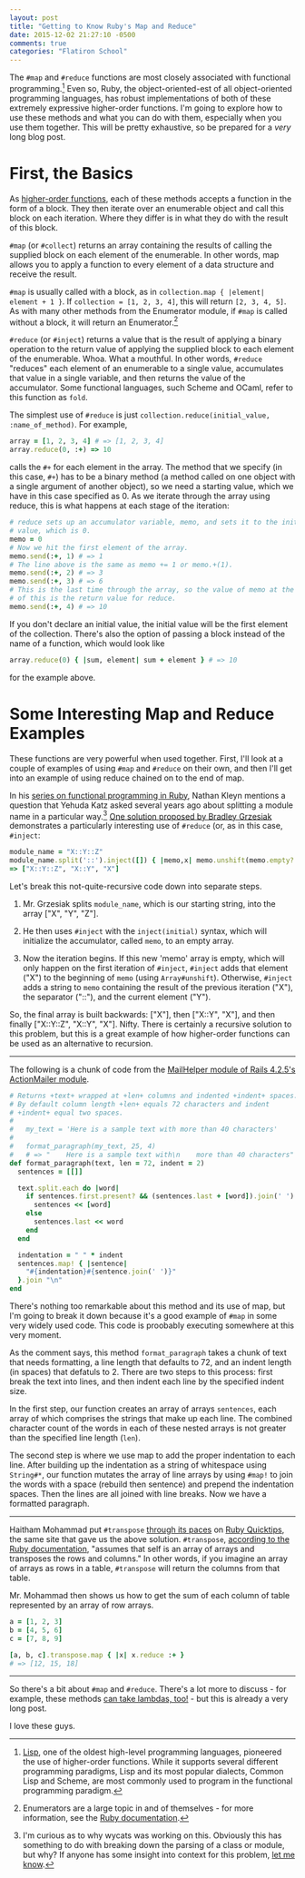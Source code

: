 ```yaml
---
layout: post
title: "Getting to Know Ruby's Map and Reduce"
date: 2015-12-02 21:27:10 -0500
comments: true
categories: "Flatiron School"
---
```

The `#map` and `#reduce` functions are most closely associated with functional programming.[^1] Even so, Ruby, the object-oriented-est of all object-oriented programming languages, has robust implementations of both of these extremely expressive higher-order functions. I'm going to explore how to use these methods and what you can do with them, especially when you use them together. This will be pretty exhaustive, so be prepared for a *very* long blog post.

First, the Basics
=================

As [higher-order functions](https://en.wikipedia.org/wiki/Higher-order_function), each of these methods accepts a function in the form of a block. They then iterate over an enumerable object and call this block on each iteration. Where they differ is in what they do with the result of this block.

`#map` (or `#collect`) returns an array containing the results of calling the supplied block on each element of the enumerable. In other words, map allows you to apply a function to every element of a data structure and receive the result.

`#map` is usually called with a block, as in `collection.map { |element| element + 1 }`. If `collection = [1, 2, 3, 4]`, this will return `[2, 3, 4, 5]`. As with many other methods from the Enumerator module, if `#map` is called without a block, it will return an Enumerator.[^2]

`#reduce` (or `#inject`) returns a value that is the result of applying a binary operation to the return value of applying the supplied block to each element of the enumerable. Whoa. What a mouthful. In other words, `#reduce` "reduces" each element of an enumerable to a single value, accumulates that value in a single variable, and then returns the value of the accumulator. Some functional languages, such Scheme and OCaml, refer to this function as `fold`.

The simplest use of `#reduce` is just `collection.reduce(initial_value, :name_of_method)`. For example,
```ruby
array = [1, 2, 3, 4] # => [1, 2, 3, 4]
array.reduce(0, :+) => 10
```
calls the `#+` for each element in the array. The method that we specify (in this case, `#+`) has to be a binary method (a method called on one object with a single argument of another object), so we need a starting value, which we have in this case specified as 0. As we iterate through the array using reduce, this is what happens at each stage of the iteration:
```ruby
# reduce sets up an accumulator variable, memo, and sets it to the initial
# value, which is 0.
memo = 0
# Now we hit the first element of the array.
memo.send(:+, 1) # => 1
# The line above is the same as memo += 1 or memo.+(1).
memo.send(:+, 2) # => 3
memo.send(:+, 3) # => 6
# This is the last time through the array, so the value of memo at the end
# of this is the return value for reduce.
memo.send(:+, 4) # => 10
```
If you don't declare an initial value, the initial value will be the first element of the collection. There's also the option of passing a block instead of the name of a function, which would look like
```ruby
array.reduce(0) { |sum, element| sum + element } # => 10
```
for the example above.

Some Interesting Map and Reduce Examples
========================================

These functions are very powerful when used together. First, I'll look at a couple of examples of using `#map` and `#reduce` on their own, and then I'll get into an example of using reduce chained on to the end of map.

In his [series on functional programming in Ruby](http://www.sitepoint.com/functional-programming-techniques-with-ruby-part-i/), Nathan Kleyn mentions a question that Yehuda Katz asked several years ago about splitting a module name in a particular way.[^3] [One solution proposed by Bradley Grzesiak](http://rubyquicktips.com/post/1018776470/embracing-functional-programming) demonstrates a particularly interesting use of `#reduce` (or, as in this case, `#inject`:
```ruby
module_name = "X::Y::Z"
module_name.split('::').inject([]) { |memo,x| memo.unshift(memo.empty? ? x : "#{memo[0]}::#{x}") }
=> ["X::Y::Z", "X::Y", "X"]
```
Let's break this not-quite-recursive code down into separate steps.

1. Mr. Grzesiak splits `module_name`, which is our starting string, into the array ["X", "Y", "Z"].

2. He then uses `#inject` with the `inject(initial)` syntax, which will initialize the accumulator, called `memo`, to an empty array.

3. Now the iteration begins. If this new 'memo' array is empty, which will only happen on the first iteration of `#inject`, `#inject` adds that element ("X") to the beginning of `memo` (using `Array#unshift`). Otherwise, `#inject` adds a string to `memo` containing the result of the previous iteration ("X"), the separator ("::"), and the current element ("Y").

So, the final array is built backwards: ["X"], then ["X::Y", "X"], and then finally ["X::Y::Z", "X::Y", "X"]. Nifty. There is certainly a recursive solution to this problem, but this is a great example of how higher-order functions can be used as an alternative to recursion.

- - -

The following is a chunk of code from the [MailHelper module of Rails 4.2.5's ActionMailer module](https://github.com/rails/rails/blob/master/actionmailer/lib/action_mailer/mail_helper.rb).
```ruby
# Returns +text+ wrapped at +len+ columns and indented +indent+ spaces.
# By default column length +len+ equals 72 characters and indent
# +indent+ equal two spaces.
#
#   my_text = 'Here is a sample text with more than 40 characters'
#
#   format_paragraph(my_text, 25, 4)
#   # => "    Here is a sample text with\n    more than 40 characters"
def format_paragraph(text, len = 72, indent = 2)
  sentences = [[]]

  text.split.each do |word|
    if sentences.first.present? && (sentences.last + [word]).join(' ').length > len
      sentences << [word]
    else
      sentences.last << word
    end
  end

  indentation = " " * indent
  sentences.map! { |sentence|
    "#{indentation}#{sentence.join(' ')}"
  }.join "\n"
end
```
There's nothing too remarkable about this method and its use of map, but I'm going to break it down because it's a good example of `#map` in some very widely used code. This code is proobably executing somewhere at this very moment.

As the comment says, this method `format_paragraph` takes a chunk of text that needs formatting, a line length that defaults to 72, and an indent length (in spaces) that defatuls to 2. There are two steps to this process: first break the text into lines, and then indent each line by the specified indent size.

In the first step, our function creates an array of arrays `sentences`, each array of which comprises the strings that make up each line. The combined character count of the words in each of these nested arrays is not greater than the specified line length (`len`).

The second step is where we use map to add the proper indentation to each line. After building up the indentation as a string of whitespace using `String#*`, our function mutates the array of line arrays by using `#map!` to join the words with a space (rebuild then sentence) and prepend the indentation spaces. Then the lines are all joined with line breaks. Now we have a formatted paragraph.

- - -

Haitham Mohammad put `#transpose` [through its paces](http://rubyquicktips.com/post/18842314838/some-array-magic-using-transpose-map-and-reduce) on [Ruby Quicktips](http://rubyquicktips.com/), the same site that gave us the above solution. `#transpose`, [according to the Ruby documentation](http://ruby-doc.org/core-2.2.0/Array.html#method-i-transpose), "assumes that self is an array of arrays and transposes the rows and columns." In other words, if you imagine an array of arrays as rows in a table, `#transpose` will return the columns from that table.

Mr. Mohammad then shows us how to get the sum of each column of table represented by an array of row arrays.
```ruby
a = [1, 2, 3]
b = [4, 5, 6]
c = [7, 8, 9]

[a, b, c].transpose.map { |x| x.reduce :+ }
# => [12, 15, 18]
```
- - -

So there's a bit about `#map` and `#reduce`. There's a lot more to discuss - for example, these methods [can take lambdas, too!](http://yeungda.com/2011/11/01/ruby-lambda-keyword.html) - but this is already a very long post.

I love these guys.

[^1]: [Lisp](https://en.wikipedia.org/wiki/Lisp_(programming_language)), one of the oldest high-level programming languages, pioneered the use of higher-order functions. While it supports several different programming paradigms, Lisp and its most popular dialects, Common Lisp and Scheme, are most commonly used to program in the functional programming paradigm.

[^2]: Enumerators are a large topic in and of themselves - for more information, see the [Ruby documentation](http://ruby-doc.org/core-2.2.0/Enumerator.html).

[^3]: I'm curious as to why wycats was working on this. Obviously this has something to do with breaking down the parsing of a class or module, but why? If anyone has some insight into context for this problem, [let me know](mailto:david.flaherty@flatironschool.com).